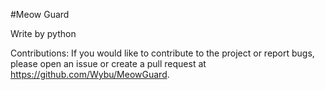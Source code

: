 #Meow Guard

Write by python

Contributions:
If you would like to contribute to the project or report bugs, please open an issue or create a pull request at https://github.com/Wybu/MeowGuard.
